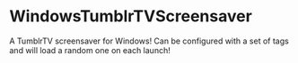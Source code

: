 # WindowsTumblrTVScreensaver
A TumblrTV screensaver for Windows!
Can be configured with a set of tags and will load a random one on each launch!
